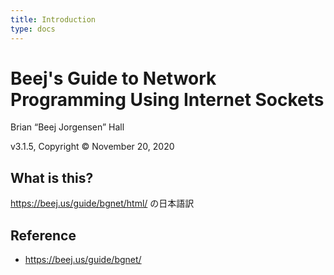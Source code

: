 ```yaml
---
title: Introduction
type: docs
---
```


# Beej's Guide to Network Programming Using Internet Sockets

Brian “Beej Jorgensen” Hall

v3.1.5, Copyright © November 20, 2020

## What is this?
https://beej.us/guide/bgnet/html/ の日本語訳

## Reference
- https://beej.us/guide/bgnet/
